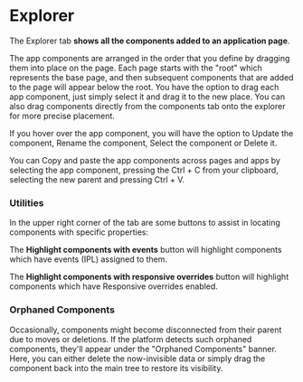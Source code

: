 # Explorer 

The Explorer tab **shows all the components added to an application page**. 

The app components are arranged in the order that you define by dragging them into place on the page. Each page starts with the "root" which represents the base page, and then subsequent components that are added to the page will appear below the root. You have the option to drag each app component, just simply select it and drag it to the new place. You can also drag components directly from the components tab onto the explorer for more precise placement.

If you hover over the app component, you will have the option to Update the component, Rename the component, Select the component or Delete it.

You can Copy and paste the app components across pages and apps by selecting the app component, pressing the Ctrl + C from your clipboard, selecting the new parent and pressing Ctrl + V. 

### Utilities
In the upper right corner of the tab are some buttons to assist in locating components with specific properties:

The **Highlight components with events** button will highlight components which have events (IPL) assigned to them.

The **Highlight components with responsive overrides** button will highlight components which have Responsive overrides enabled.

### Orphaned Components
Occasionally, components might become disconnected from their parent due to moves or deletions. If the platform detects such orphaned components, they'll appear under the "Orphaned Components" banner. Here, you can either delete the now-invisible data or simply drag the component back into the main tree to restore its visibility.